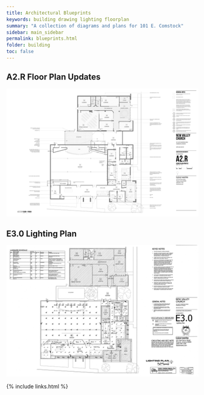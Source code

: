 ```yaml
---
title: Architectural Blueprints
keywords: building drawing lighting floorplan
summary: "A collection of diagrams and plans for 101 E. Comstock"
sidebar: main_sidebar
permalink: blueprints.html
folder: building
toc: false
---
```


## A2.R Floor Plan Updates

[![](images/A2RFloorplan.jpg)](images/A2RFloorplan.jpg)

## E3.0 Lighting Plan

[![](images/E30LightingPlan.jpg)](documents/E30LightingPlan.pdf)


{% include links.html %}
